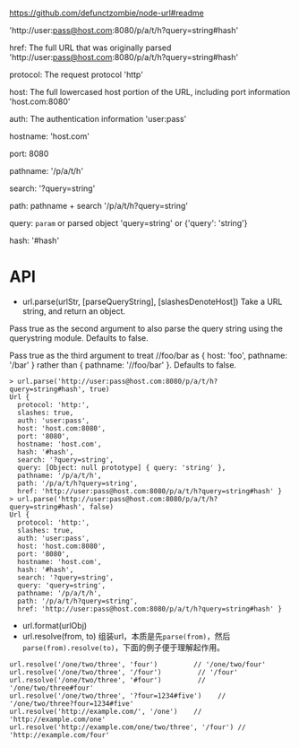 https://github.com/defunctzombie/node-url#readme


'http://user:pass@host.com:8080/p/a/t/h?query=string#hash'

href: The full URL that was originally parsed
    'http://user:pass@host.com:8080/p/a/t/h?query=string#hash'

protocol: The request protocol
    'http'

host: The full lowercased host portion of the URL, including port information
    'host.com:8080'

auth: The authentication information
    'user:pass'

hostname: 
    'host.com'

port:
    8080

pathname:
    '/p/a/t/h'

search:
    '?query=string'

path: pathname + search
    '/p/a/t/h?query=string'

query: `param` or parsed object
    'query=string' or {'query': 'string'}

hash:
    '#hash'





# API

- url.parse(urlStr, [parseQueryString], [slashesDenoteHost])
Take a URL string, and return an object.

Pass true as the second argument to also parse the query string using the querystring module. Defaults to false.

Pass true as the third argument to treat //foo/bar as { host: 'foo', pathname: '/bar' } rather than { pathname: '//foo/bar' }. Defaults to false.


```
> url.parse('http://user:pass@host.com:8080/p/a/t/h?query=string#hash', true)
Url {
  protocol: 'http:',
  slashes: true,
  auth: 'user:pass',
  host: 'host.com:8080',
  port: '8080',
  hostname: 'host.com',
  hash: '#hash',
  search: '?query=string',
  query: [Object: null prototype] { query: 'string' },
  pathname: '/p/a/t/h',
  path: '/p/a/t/h?query=string',
  href: 'http://user:pass@host.com:8080/p/a/t/h?query=string#hash' }
> url.parse('http://user:pass@host.com:8080/p/a/t/h?query=string#hash', false)
Url {
  protocol: 'http:',
  slashes: true,
  auth: 'user:pass',
  host: 'host.com:8080',
  port: '8080',
  hostname: 'host.com',
  hash: '#hash',
  search: '?query=string',
  query: 'query=string',
  pathname: '/p/a/t/h',
  path: '/p/a/t/h?query=string',
  href: 'http://user:pass@host.com:8080/p/a/t/h?query=string#hash' }
```


- url.format(urlObj)
- url.resolve(from, to)
组装url，本质是先`parse(from)`，然后`parse(from).resolve(to)`，下面的例子便于理解起作用。

```
url.resolve('/one/two/three', 'four')         // '/one/two/four'
url.resolve('/one/two/three', '/four')         // '/four'
url.resolve('/one/two/three', '#four')         // '/one/two/three#four'
url.resolve('/one/two/three', '?four=1234#five')    // '/one/two/three?four=1234#five'
url.resolve('http://example.com/', '/one')    // 'http://example.com/one'
url.resolve('http://example.com/one/two/three', '/four') // 'http://example.com/four'
```